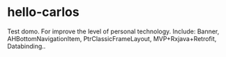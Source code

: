# hello-carlos
Test domo.
For improve the level of personal technology.
Include: Banner, AHBottomNavigationItem, PtrClassicFrameLayout, MVP+Rxjava+Retrofit, Databinding..

